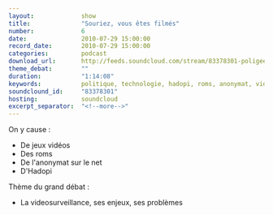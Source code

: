 ```yaml
---
layout:             show
title:              "Souriez, vous êtes filmés"
number:             6
date:               2010-07-29 15:00:00
record_date:        2010-07-29 15:00:00
categories:         podcast
download_url:       http://feeds.soundcloud.com/stream/83378301-poligeek-poligeek6.mp3
theme_debat:        ""
duration:           "1:14:08"
keywords:           politique, technologie, hadopi, roms, anonymat, videosurveillance, surveillance, big brother
soundclound_id:     "83378301"
hosting:            soundcloud
excerpt_separator:  "<!--more-->"
---
```



On y cause :

- De jeux vidéos
- Des roms
- De l'anonymat sur le net
- D'Hadopi

Thème du grand débat :

- La videosurveillance, ses enjeux, ses problèmes
